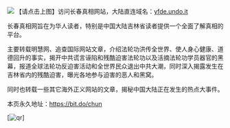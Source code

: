 <a id="header" href="http://dssf.qc.to"><img border="0" src="https://cloud.githubusercontent.com/assets/19661061/18597068/2bd8feba-7c1a-11e6-9a91-e42f9a480787.jpg" style="max-width:100%;"></a>
【请点击上图】访问长春真相网站，大陆直连域名：[yfde.undo.it](http://yfde.undo.it)

长春真相网旨在为华人读者，特别是中国大陆吉林省读者提供一个全面了解真相的平台。

主要转载明慧网、追查国际网站文章，介绍法轮功洪传全世界、使人身心健康、道德回升的事实，揭开中共谎言诬陷和残酷迫害法轮功以及活摘法轮功学员器官的黑幕，报道全球法轮功反迫害活动和全世界民众退出中共大潮，同时深入揭露发生在吉林省内的残酷迫害，曝光各地参与迫害的恶人和黑窝。

同时也转载一些其它海外正义网站的文章，揭秘中国大陆正在发生的热点大事件。

本页永久地址：https://bit.do/chun

[![qr](https://cloud.githubusercontent.com/assets/19661061/18683988/984468fe-7f40-11e6-84cb-ffd7f4a25ae1.jpg)]

